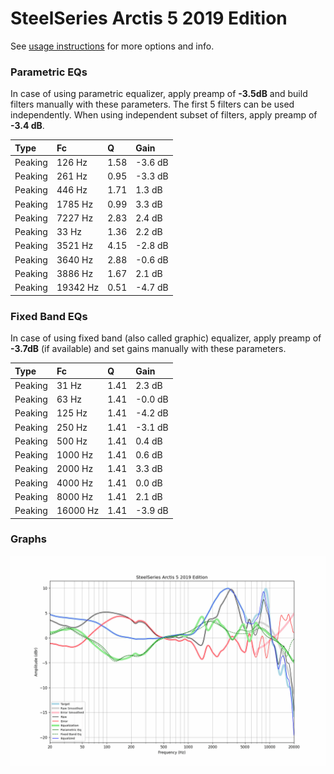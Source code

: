 # SteelSeries Arctis 5 2019 Edition
See [usage instructions](https://github.com/jaakkopasanen/AutoEq#usage) for more options and info.

### Parametric EQs
In case of using parametric equalizer, apply preamp of **-3.5dB** and build filters manually
with these parameters. The first 5 filters can be used independently.
When using independent subset of filters, apply preamp of **-3.4 dB**.

| Type    | Fc       |    Q | Gain    |
|:--------|:---------|:-----|:--------|
| Peaking | 126 Hz   | 1.58 | -3.6 dB |
| Peaking | 261 Hz   | 0.95 | -3.3 dB |
| Peaking | 446 Hz   | 1.71 | 1.3 dB  |
| Peaking | 1785 Hz  | 0.99 | 3.3 dB  |
| Peaking | 7227 Hz  | 2.83 | 2.4 dB  |
| Peaking | 33 Hz    | 1.36 | 2.2 dB  |
| Peaking | 3521 Hz  | 4.15 | -2.8 dB |
| Peaking | 3640 Hz  | 2.88 | -0.6 dB |
| Peaking | 3886 Hz  | 1.67 | 2.1 dB  |
| Peaking | 19342 Hz | 0.51 | -4.7 dB |

### Fixed Band EQs
In case of using fixed band (also called graphic) equalizer, apply preamp of **-3.7dB**
(if available) and set gains manually with these parameters.

| Type    | Fc       |    Q | Gain    |
|:--------|:---------|:-----|:--------|
| Peaking | 31 Hz    | 1.41 | 2.3 dB  |
| Peaking | 63 Hz    | 1.41 | -0.0 dB |
| Peaking | 125 Hz   | 1.41 | -4.2 dB |
| Peaking | 250 Hz   | 1.41 | -3.1 dB |
| Peaking | 500 Hz   | 1.41 | 0.4 dB  |
| Peaking | 1000 Hz  | 1.41 | 0.6 dB  |
| Peaking | 2000 Hz  | 1.41 | 3.3 dB  |
| Peaking | 4000 Hz  | 1.41 | 0.0 dB  |
| Peaking | 8000 Hz  | 1.41 | 2.1 dB  |
| Peaking | 16000 Hz | 1.41 | -3.9 dB |

### Graphs
![](./SteelSeries%20Arctis%205%202019%20Edition.png)